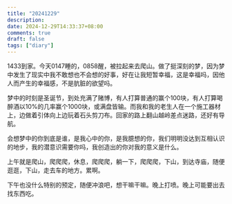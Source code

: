 ```yaml
---
title: "20241229"
description: 
date: 2024-12-29T14:33:37+08:00
comments: true
draft: false
tags: ["diary"]
---
```

1433到家。今天0147睡的，0858醒，被拉起来去爬山。做了挺深刻的梦，因为梦中发生了现实中我不敢想也不会想的好事，好在让我短暂幸福，这是幸福吗，因他人而产生的幸福感，不是肮脏的欲望吗。

梦中的时刻是圣诞节，到处充满了赌博，有人打算普通的赢个100块，有人打算喝醉酒以10%的几率赢个1000块，或满盘皆输。而我和我的老生人在一个施工器材上，边做着引体向上边玩着石头剪刀布。回家的路上翻山越岭差点迷路，还好有导航。

会想梦中的你到底是谁，是我心中的你，是我臆想的你，我们明明没达到互相认识的地步，我的潜意识需要你吗，我创造出的你对我的意义是什么。

上午就是爬山，爬爬爬，休息，爬爬爬，躺一下，爬爬爬，下山，到达寺庙，随便逛逛，下山，走去车的地方。累啊。

下午也没什么特别的预定，随便冲浪吧，想干嘛干嘛。晚上打喷。晚上可能要出去找东西吃。